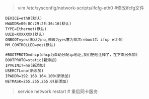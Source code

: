 

>vim /etc/sysconfig/network-scripts/ifcfg-eth0 #修改ifcfg文件
```
DEVICE=eth0(默认)
HWADDR=00:0C:29:2E:36:16(默认)
TYPE=Ethernet(默认)
UUID=XXXXXXX(默认)
ONBOOT=yes(默认为no,修改为yes意为每次reboot后 ifup eth0)
MM_CONTROLLED=yes(默认)

#BOOTPROTO=dhcp(dhcp为自动分配ip地址,我们把他注释了，在下面另外加)
BOOTPROTO=static(新添加)
IPV6INIT=no(新添加)
USERCTL=no(新添加)
IPADDR=192.168.164.100(新添加)
NETMASK=255.255.255.0(新添加)
```

>service network restart # 重启网卡服务
